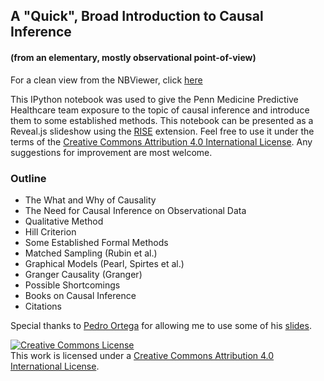 ## A "Quick", Broad Introduction to Causal Inference
#### (from an elementary, mostly observational point-of-view)

For a clean view from the NBViewer, click [here](https://nbviewer.jupyter.org/github/tcfuji/intro_to_causal_inference/blob/master/presentation-part1.ipynb)

This IPython notebook was used to give the Penn Medicine Predictive Healthcare
team exposure to the topic of causal inference and introduce them to some
established methods. This notebook can be presented as a Reveal.js slideshow using
the [RISE](https://github.com/damianavila/RISE) extension. Feel free to use it under
the terms of the [Creative Commons Attribution 4.0 International License](https://creativecommons.org/licenses/by/4.0/legalcode). Any suggestions
for improvement are most welcome.

### Outline
* The What and Why of Causality
* The Need for Causal Inference on Observational Data
* Qualitative Method
 * Hill Criterion
* Some Established Formal Methods
 * Matched Sampling (Rubin et al.)
 * Graphical Models (Pearl, Spirtes et al.)
 * Granger Causality (Granger)
* Possible Shortcomings
* Books on Causal Inference
* Citations

Special thanks to [Pedro Ortega](http://www.adaptiveagents.org/) for allowing me
to use some of his [slides](http://www.adaptiveagents.org/_media/causality.pdf).

<a rel="license" href="http://creativecommons.org/licenses/by/4.0/"><img alt="Creative Commons License" style="border-width:0" src="https://i.creativecommons.org/l/by/4.0/88x31.png" /></a><br />This work is licensed under a <a rel="license" href="http://creativecommons.org/licenses/by/4.0/">Creative Commons Attribution 4.0 International License</a>.
